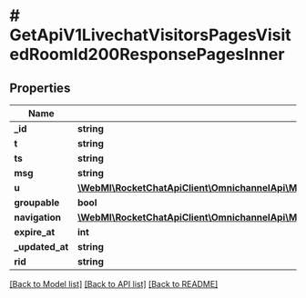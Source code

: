 # # GetApiV1LivechatVisitorsPagesVisitedRoomId200ResponsePagesInner

## Properties

Name | Type | Description | Notes
------------ | ------------- | ------------- | -------------
**_id** | **string** |  | [optional]
**t** | **string** |  | [optional]
**ts** | **string** |  | [optional]
**msg** | **string** |  | [optional]
**u** | [**\WebMI\RocketChatApiClient\OmnichannelApi\Model\GetApiV1LivechatRooms200ResponseRoomsInnerLastMessageU**](GetApiV1LivechatRooms200ResponseRoomsInnerLastMessageU.md) |  | [optional]
**groupable** | **bool** |  | [optional]
**navigation** | [**\WebMI\RocketChatApiClient\OmnichannelApi\Model\PostApiV1LivechatPageVisited200ResponsePageNavigation**](PostApiV1LivechatPageVisited200ResponsePageNavigation.md) |  | [optional]
**expire_at** | **int** |  | [optional]
**_updated_at** | **string** |  | [optional]
**rid** | **string** |  | [optional]

[[Back to Model list]](../../README.md#models) [[Back to API list]](../../README.md#endpoints) [[Back to README]](../../README.md)
